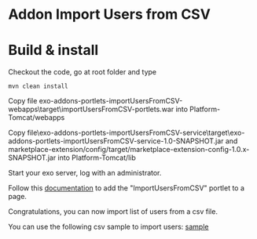 Addon Import Users from CSV
=============================


Build & install
=================

Checkout the code, go at root folder and type 

    mvn clean install
  

Copy file exo-addons-portlets-importUsersFromCSV-webapps\target\importUsersFromCSV-portlets.war into Platform-Tomcat/webapps

Copy file\exo-addons-portlets-importUsersFromCSV-service\target\exo-addons-portlets-importUsersFromCSV-service-1.0-SNAPSHOT.jar and marketplace-extension/config/target/marketplace-extension-config-1.0.x-SNAPSHOT.jar into Platform-Tomcat/lib

Start your exo server, log with an administrator.

Follow this [documentation](http://docs.exoplatform.com/public/index.jsp?topic=%2FPLF42%2FPLFDevGuide.DevelopingApplications.DevelopingPortlet.Deployment.UI.html) to add the "ImportUsersFromCSV" portlet to a page.

Congratulations, you can now import list of users from a csv file.

You can use the following csv sample to import users: [sample](https://raw.githubusercontent.com/exo-addons/import-users-csv/master/assets/sample.csv)